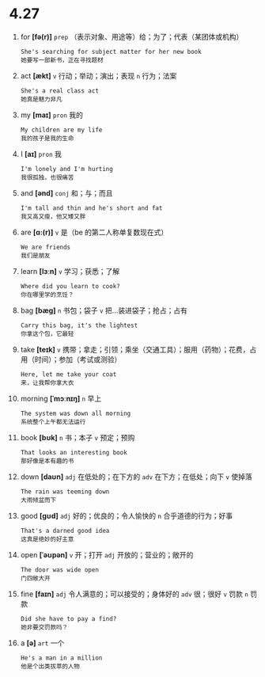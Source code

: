 # 4.27

1. for **[fə(r)]** `prep` （表示对象、用途等）给；为了；代表（某团体或机构）

   ```
   She's searching for subject matter for her new book
   她要写一部新书，正在寻找题材
   ```

2. act **[ækt]** `v` 行动；举动；演出；表现 `n` 行为；法案

   ```
   She's a real class act
   她真是魅力非凡
   ```

3. my **[maɪ]** `pron` 我的

   ```
   My children are my life
   我的孩子是我的生命
   ```

4. I **[aɪ]** `pron` 我

   ```
   I'm lonely and I'm hurting
   我很孤独，也很痛苦
   ```

5. and **[ənd]** `conj` 和；与；而且

   ```
   I'm tall and thin and he's short and fat
   我又高又瘦，他又矮又胖
   ```

6. are **[ɑ:(r)]** `v` 是（be 的第二人称单复数现在式）

   ```
   We are friends
   我们是朋友
   ```

7. learn **[lɜːn]** `v` 学习；获悉；了解

   ```
   Where did you learn to cook?
   你在哪里学的烹饪？
   ```

8. bag **[bæɡ]** `n` 书包；袋子 `v` 把...装进袋子；抢占；占有

   ```
   Carry this bag, it's the lightest
   你拿这个包，它最轻
   ```

9. take **[teɪk]** `v` 携带；拿走；引领；乘坐（交通工具）；服用（药物）；花费，占用（时间）；参加（考试或测验）

   ```
   Here, let me take your coat
   来，让我帮你拿大衣
   ```

10. morning **[ˈmɔːnɪŋ]** `n` 早上

    ```
    The system was down all morning
    系统整个上午都无法运行
    ```

11. book **[bʊk]** `n` 书；本子 `v` 预定；预购

    ```
    That looks an interesting book
    那好像是本有趣的书
    ```

12. down **[daʊn]** `adj` 在低处的；在下方的 `adv` 在下方；在低处；向下 `v` 使掉落

    ```
    The rain was teeming down
    大雨倾盆而下
    ```

13. good **[ɡʊd]** `adj` 好的；优良的；令人愉快的 `n` 合乎道德的行为；好事

    ```
    That's a darned good idea
    这真是绝妙的好主意
    ```

14. open **[ˈəʊpən]** `v` 开；打开 `adj` 开放的；营业的；敞开的

    ```
    The door was wide open
    门四敞大开
    ```

15. fine **[faɪn]** `adj` 令人满意的；可以接受的；身体好的 `adv` 很；很好 `v` 罚款 `n` 罚款

    ```
    Did she have to pay a find?
    她非要交罚款吗？
    ```

16. a **[ə]** `art` 一个
    ```
    He's a man in a million
    他是个出类拔萃的人物
    ```
